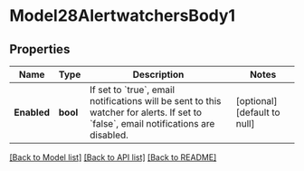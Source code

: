 # Model28AlertwatchersBody1

## Properties
Name | Type | Description | Notes
------------ | ------------- | ------------- | -------------
**Enabled** | **bool** | If set to &#x60;true&#x60;, email notifications will be sent to this watcher for alerts. If set to &#x60;false&#x60;, email notifications are disabled. | [optional] [default to null]

[[Back to Model list]](../README.md#documentation-for-models) [[Back to API list]](../README.md#documentation-for-api-endpoints) [[Back to README]](../README.md)

